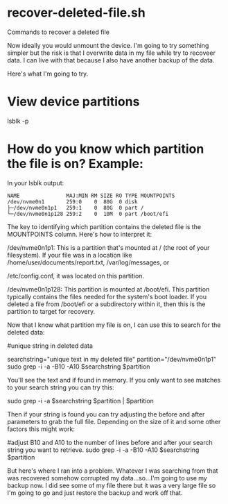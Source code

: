 # recover-deleted-file.sh
Commands to recover a deleted file

Now ideally you would unmount the device. I'm going to try something simpler but the risk is that I overwrite data in my file while try to recoveer data. I can live with that because I also have another backup of the data.

Here's what I'm going to try.

# View device partitions
lsblk -p

# How do you know which partition the file is on? Example:

In your lsblk output:

```
NAME               MAJ:MIN RM SIZE RO TYPE MOUNTPOINTS
/dev/nvme0n1       259:0    0  80G  0 disk 
├─/dev/nvme0n1p1   259:1    0  80G  0 part /
└─/dev/nvme0n1p128 259:2    0  10M  0 part /boot/efi
```

The key to identifying which partition contains the deleted file is the MOUNTPOINTS column. Here's how to interpret it:

/dev/nvme0n1p1: This is a partition that's mounted at / (the root of your filesystem). If your file was in a location like /home/user/documents/report.txt, /var/log/messages, or 

/etc/config.conf, it was located on this partition.

/dev/nvme0n1p128: This partition is mounted at /boot/efi. This partition typically contains the files needed for the system's boot loader. If you deleted a file from /boot/efi or a subdirectory within it, then this is the partition to target for recovery. 

Now that I know what partition my file is on, I can use this to search for the deleted data:

#unique string in deleted data

searchstring="unique text in my deleted file"
partition="/dev/nvme0n1p1"
sudo grep -i -a -B10 -A10 $searchstring $partition

You'll see the text and if found in memory. If you only want to see matches to your search string you can try this:

sudo grep -i -a $searchstring $partition | $partition

Then if your string is found you can try adjusting the before and after parameters to grab the full file. Depending on the size of it and some other factors this might work:

#adjust B10 and A10 to the number of lines before and after your search string you want to retrieve.
sudo grep -i -a -B10 -A10 $searchstring $partition

But here's where I ran into a problem. Whatever I was searching from that was recovered somehow corrupted my data...so...I'm going to use my backup now. I did see some of my file there but it was a very large file so I'm going to go and just restore the backup and work off that.

